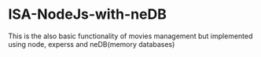 # ISA-NodeJs-with-neDB
This is the also basic functionality of movies management but implemented using node, experss and neDB(memory databases)
